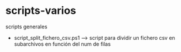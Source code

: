 # scripts-varios
scripts generales

* script_split_fichero_csv.ps1 --> script para dividir un fichero csv en subarchivos en función del num de filas
